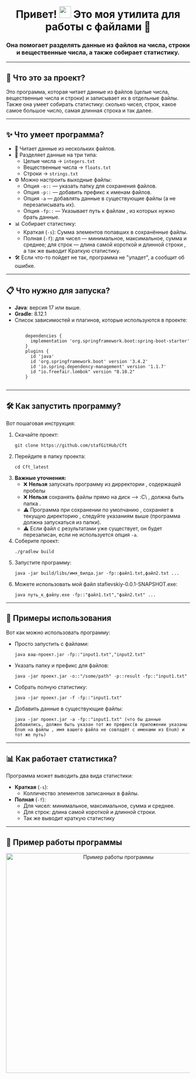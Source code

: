 <h1 align="center">
  Привет!
  <img src="https://github.com/blackcater/blackcater/raw/main/images/Hi.gif" height="32"/>
  Это моя утилита для работы с файлами 🚀
</h1>

<h3 align="center">
  Она помогает разделять данные из файлов на числа, строки и вещественные числа, а также собирает статистику.
</h3>

---

<h2>📌 Что это за проект?</h2>

<p>
  Это программа, которая читает данные из файлов (целые числа, вещественные числа и строки) и записывает их в отдельные файлы.
  Также она умеет собирать статистику: сколько чисел, строк, какое самое большое число, самая длинная строка и так далее.
</p>

---

<h2>✨ Что умеет программа?</h2>

<ul>
  <li>📂 Читает данные из нескольких файлов.</li>
  <li>🔢 Разделяет данные на три типа:
    <ul>
      <li>Целые числа → <code>integers.txt</code></li>
      <li>Вещественные числа → <code>floats.txt</code></li>
      <li>Строки → <code>strings.txt</code></li>
    </ul>
  </li>
  <li>⚙️ Можно настроить выходные файлы:
    <ul>
      <li>Опция <code>-o::</code> — указать папку для сохранения файлов.</li>
      <li>Опция <code>-p::</code> — добавить префикс к именам файлов.</li>
      <li>Опция <code>-a</code> — добавлять данные в существующие файлы (а не перезаписывать их).</li>
      <li>Опция <code>-fp::</code> — Указывает путь к файлам , из которых нужно брать данные.</li>
    </ul>
  </li>
  <li>📊 Собирает статистику:
    <ul>
      <li>Краткая (<code>-s</code>): Сумма элементов попавших в сохранённые файлы.</li>
      <li>Полная (<code>-f</code>): для чисел — минимальное, максимальное, сумма и среднее; для строк — длина самой короткой и длинной строки , а так же выводит Краткую статистику.</li>
    </ul>
  </li>
  <li>🛠 Если что-то пойдет не так, программа не "упадет", а сообщит об ошибке.</li>
</ul>

---

<h2>📋 Что нужно для запуска?</h2>

<ul>
  <li><strong>Java</strong>: версия 17 или выше.</li>
  <li><strong>Gradle</strong>: 8.12.1 </li>
  <li>Список зависимостей и плагинов, которые используются в проекте:</li>
  <pre><code>
    dependencies {
      implementation 'org.springframework.boot:spring-boot-starter'
    }
    plugins {
      id 'java'
      id 'org.springframework.boot' version '3.4.2'
      id 'io.spring.dependency-management' version '1.1.7'
      id "io.freefair.lombok" version "8.10.2"
    }
  </code></pre>    
  </p>
</ul>

---

<h2>🛠 Как запустить программу?</h2>

<p>
  Вот пошаговая инструкция:
</p>

<ol>
  <li>Скачайте проект:
    <pre><code>git clone https://github.com/stafGitHub/Cft</code></pre>
  </li>
  <li>Перейдите в папку проекта:
    <pre><code>cd Сft_latest</code></pre>
  </li>
  <li><strong>Важные уточнения:</strong>
    <ul>
      <li>❌ <strong>Нельзя</strong> запускать программу из дирректории , содержащей пробелы</li>
      <li>❌ <strong>Нельзя</strong> сохранять файлы прямо на диск --> :C\ , должна быть папка .</l>
      <li>⚠️ Программа при сохранении по умолчанию , сохраняет в текущую директорию , следуйте указаниям выше (программа должна запускаться из папки).</l>
      <li>⚠️ Если файл с результатами уже существует, он будет перезаписан, если не используется опция <code>-a</code>.</li>
    </ul>
  </li>
  <li>Соберите проект:
    <pre><code>./gradlew build</code></pre>
  </li>
  <li>Запустите программу:
    <pre><code>java -jar build/libs/имя_билда.jar -fp::файл1.txt,файл2.txt ...</code></pre>
  </li>
  <li>Можете использовать мой файл <stong>stafievskiy-0.0.1-SNAPSHOT.exe</stong>:
    <pre><code>java путь_к_файлу.exe -fp::"файл1.txt","файл2.txt" ...</code></pre>
  </li>
</ol>

---

<h2>🎯 Примеры использования</h2>

<p>
  Вот как можно использовать программу:
</p>

<ul>
  <li>Просто запустить с файлами:
    <pre><code>java ваш-проект.jar -fp::"input1.txt","input2.txt"</code></pre>
  </li>
  <li>Указать папку и префикс для файлов:
    <pre><code>java -jar проект.jar -o::"/some/path" -p::result -fp::"input1.txt"</code></pre>
  </li>
  <li>Собрать полную статистику:
    <pre><code>java -jar проект.jar -f -fp::"input1.txt"</code></pre>
  </li>
  <li>Добавить данные в существующие файлы:
    <pre><code>java -jar проект.jar -a -fp::"input1.txt" (что бы данные добавились, должен быть указан тот же префикс(в приложении указаны Enum на файлы , имя вашего файла не совпадёт с именами из Enum) и тот же путь)</code></pre>
  </li>
</ul>

---

<h2>📊 Как работает статистика?</h2>

<p>
  Программа может выводить два вида статистики:
</p>

<ul>
  <li><strong>Краткая</strong> (<code>-s</code>):
    <ul>
      <li>Колличество элементов записанных в файлы.</li>
    </ul>
  </li>
  <li><strong>Полная</strong> (<code>-f</code>):
    <ul>
      <li>Для чисел: минимальное, максимальное, сумма и среднее.</li>
      <li>Для строк: длина самой короткой и длинной строки.</li>
      <li>Так же выводит краткую статистику</li>
    </ul>
  </li>
</ul>

---

## 🎥 Пример работы программы

<p align="center">
  <img src="https://github.com/stafGitHub/Cft/blob/main/%D0%BF%D1%80%D0%B8%D0%BC%D0%B5%D1%80%20%D1%80%D0%B0%D0%B1%D0%BE%D1%82%D1%8B%20%D0%BF%D1%80%D0%BE%D0%B3%D1%80%D0%B0%D0%BC%D0%BC%D1%8B.gif?raw=true" alt="Пример работы программы" width="600" />
</p>

